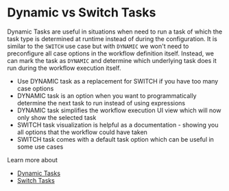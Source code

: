 # Dynamic vs Switch Tasks

Dynamic Tasks are useful in situations when need to run a task of which the task type is determined at runtime instead
of during the configuration. It is similar to the `SWITCH` use case but with `DYNAMIC`
we won't need to preconfigure all case options in the workflow definition itself. Instead, we can mark the task
as `DYNAMIC` and determine which underlying task does it run during the workflow execution itself.

* Use DYNAMIC task as a replacement for SWITCH if you have too many case options
* DYNAMIC task is an option when you want to programmatically determine the next task to run instead of using expressions
* DYNAMIC task simplifies the workflow execution UI view which will now only show the selected task
* SWITCH task visualization is helpful as a documentation - showing you all options that the workflow could have
   taken
* SWITCH task comes with a default task option which can be useful in some use cases

Learn more about

* [Dynamic Tasks](../../../reference/operators/dynamic-task.md)
* [Switch Tasks](../../../reference/operators/switch-task.md)
